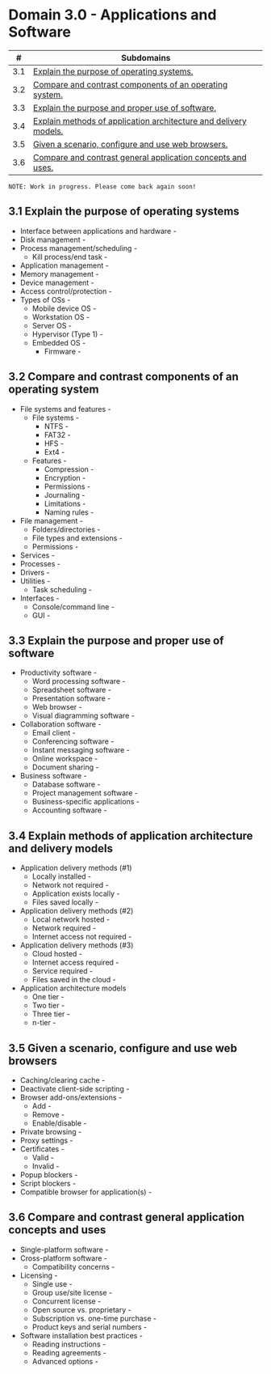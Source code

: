 # Domain 3.0 - Applications and Software

| # | Subdomains   | 
|---|---|
|3.1 | [Explain the purpose of operating systems.](https://github.com/erich-tech/ITF_Plus/blob/main/Domain_3-Applications_and_Software/README.md#31-explain-the-purpose-of-operating-systems) |
|3.2 | [Compare and contrast components of an operating system.](https://github.com/erich-tech/ITF_Plus/blob/main/Domain_3-Applications_and_Software/README.md#32-compare-and-contrast-components-of-an-operating-system) |
|3.3 | [Explain the purpose and proper use of software.](https://github.com/erich-tech/ITF_Plus/blob/main/Domain_3-Applications_and_Software/README.md#33-explain-the-purpose-and-proper-use-of-software) |
|3.4 | [Explain methods of application architecture and delivery models.](https://github.com/erich-tech/ITF_Plus/blob/main/Domain_3-Applications_and_Software/README.md#34-explain-methods-of-application-architecture-and-delivery-models) |
|3.5 | [Given a scenario, configure and use web browsers.](https://github.com/erich-tech/ITF_Plus/blob/main/Domain_3-Applications_and_Software/README.md#35-given-a-scenario-configure-and-use-web-browsers) |
|3.6 | [Compare and contrast general application concepts and uses.](https://github.com/erich-tech/ITF_Plus/blob/main/Domain_3-Applications_and_Software/README.md#36-compare-and-contrast-general-application-concepts-and-uses) |



```
NOTE: Work in progress. Please come back again soon! 
```
## 3.1 Explain the purpose of operating systems
* Interface between applications and hardware - 
* Disk management - 
* Process management/scheduling - 
	* Kill process/end task - 
* Application management - 
* Memory management - 
* Device management - 
* Access control/protection - 
* Types of OSs -
	* Mobile device OS - 
	* Workstation OS - 
	* Server OS - 
	* Hypervisor (Type 1) - 
	* Embedded OS - 
		* Firmware - 
## 3.2 Compare and contrast components of an operating system
* File systems and features -
	* File systems - 
		* NTFS - 
		* FAT32 - 
		* HFS - 
		* Ext4 - 
	* Features - 
		* Compression - 
		* Encryption - 
		* Permissions - 
		* Journaling - 
		* Limitations - 
		* Naming rules - 
* File management - 
	* Folders/directories - 
	* File types and extensions - 
	* Permissions - 
* Services - 
* Processes - 
* Drivers - 
* Utilities - 
	* Task scheduling - 
* Interfaces - 
	* Console/command line - 
	* GUI - 

## 3.3 Explain the purpose and proper use of software
* Productivity software - 
	* Word processing software - 
	* Spreadsheet software - 
	* Presentation software - 
	* Web browser - 
	* Visual diagramming software - 
* Collaboration software - 
	* Email client - 
	* Conferencing software - 
	* Instant messaging software - 
	* Online workspace - 
	* Document sharing - 
* Business software - 
	* Database software - 
	* Project management software - 
	* Business-specific applications - 
	* Accounting software - 

## 3.4 Explain methods of application architecture and delivery models
* Application delivery methods (#1)
	* Locally installed - 
	* Network not required - 
	* Application exists locally - 
	* Files saved locally - 
* Application delivery methods (#2)
	* Local network hosted - 
	* Network required - 
	* Internet access not required - 
* Application delivery methods (#3)
	* Cloud hosted - 
	* Internet access required - 
	* Service required - 
	* Files saved in the cloud - 
* Application architecture models
	* One tier - 
	* Two tier - 
	* Three tier - 
	* n-tier - 

## 3.5 Given a scenario, configure and use web browsers
* Caching/clearing cache - 
* Deactivate client-side scripting - 
* Browser add-ons/extensions - 
	* Add - 
	* Remove - 
	* Enable/disable - 
* Private browsing - 
* Proxy settings - 
* Certificates - 
	* Valid - 
	* Invalid - 
* Popup blockers - 
* Script blockers - 
* Compatible browser for application(s) - 

## 3.6 Compare and contrast general application concepts and uses
* Single-platform software - 
* Cross-platform software - 
	* Compatibility concerns - 
* Licensing - 
	* Single use - 
	* Group use/site license - 
	* Concurrent license - 
	* Open source vs. proprietary - 
	* Subscription vs. one-time purchase - 
	* Product keys and serial numbers -
* Software installation best practices - 
	* Reading instructions - 
	* Reading agreements - 
	* Advanced options - 
